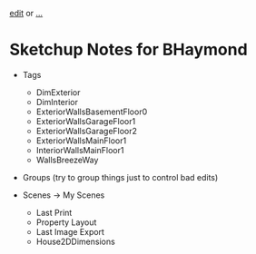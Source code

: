 [edit]() or [...](../)
# Sketchup Notes for BHaymond

- Tags
  - DimExterior
  - DimInterior
  - ExteriorWallsBasementFloor0
  - ExteriorWallsGarageFloor1
  - ExteriorWallsGarageFloor2
  - ExteriorWallsMainFloor1
  - InteriorWallsMainFloor1
  - WallsBreezeWay

- Groups (try to group things just to control bad edits)
  
- Scenes -> My Scenes
  - Last Print
  - Property Layout
  - Last Image Export
  - House2DDimensions
